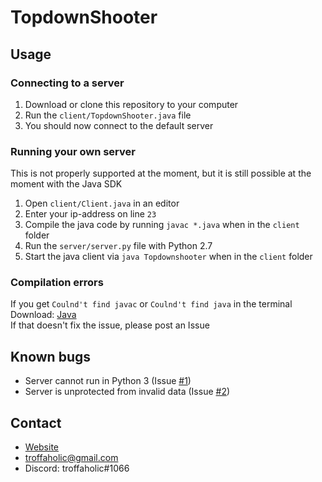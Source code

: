# TopdownShooter

## Usage
### Connecting to a server
1. Download or clone this repository to your computer
2. Run the `client/TopdownShooter.java` file
3. You should now connect to the default server
### Running your own server
This is not properly supported at the moment, but it is still possible at the moment with the Java SDK
1. Open `client/Client.java` in an editor 
2. Enter your ip-address on line `23`
3. Compile the java code by running `javac *.java` when in the `client` folder
4. Run the `server/server.py` file with Python 2.7
5. Start the java client via `java Topdownshooter` when in the `client` folder
### Compilation errors
If you get `Coulnd't find javac` or `Coulnd't find java` in the terminal  
Download: [Java](https://www.java.com/sv/download/)  
If that doesn't fix the issue, please post an Issue
## Known bugs
* Server cannot run in Python 3 (Issue [#1](https://github.com/LogFlames/TopdownShooter/issues/1))
* Server is unprotected from invalid data (Issue [#2](https://github.com/LogFlames/TopdownShooter/issues/2))
## Contact
* [Website](https://troff.xyz)
* [troffaholic@gmail.com](mailto:troffaholic@gmail.com)
* Discord: troffaholic#1066
